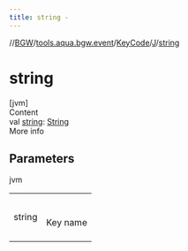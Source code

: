 ```yaml
---
title: string -
---
```

//[BGW](../../../../index.md)/[tools.aqua.bgw.event](../../index.md)/[KeyCode](../index.md)/[J](index.md)/[string](string.md)



# string  
[jvm]  
Content  
val [string](string.md): [String](https://kotlinlang.org/api/latest/jvm/stdlib/kotlin/-string/index.html)  
More info  


## Parameters  
  
jvm  
  
| | |
|---|---|
| <a name="tools.aqua.bgw.event/KeyCode.J/string/#/PointingToDeclaration/"></a>string| <a name="tools.aqua.bgw.event/KeyCode.J/string/#/PointingToDeclaration/"></a><br><br>Key name<br><br>|
  
  



